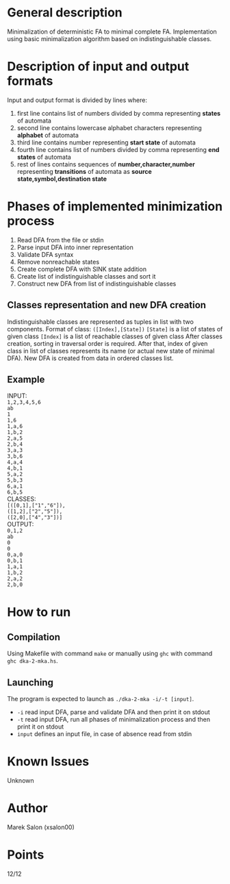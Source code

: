 # General description
Minimalization of deterministic FA to minimal complete FA. Implementation using basic minimalization algorithm based on indistinguishable classes.

# Description of input and output formats
Input and output format is divided by lines where:
1. first line contains list of numbers divided by comma representing **states** of automata
2. second line contains lowercase alphabet characters representing **alphabet** of automata
3. third line contains number representing **start state** of automata
4. fourth line contains list of numbers divided by comma representing **end states** of automata
5. rest of lines contains sequences of **number,character,number** representing **transitions** of automata as **source state,symbol,destination state**

# Phases of implemented minimization process
1. Read DFA from the file or stdin
2. Parse input DFA into inner representation
3. Validate DFA syntax
4. Remove nonreachable states
5. Create complete DFA with SINK state addition
6. Create list of indistinguishable classes and sort it
7. Construct new DFA from list of indistinguishable classes

## Classes representation and new DFA creation
Indistinguishable classes are represented as tuples in list with two components.
Format of class: `([Index],[State])`
`[State]` is a list of states of given class
`[Index]` is a list of reachable classes of given class
After classes creation, sorting in traversal order is required. After that, index of given class in list of classes represents its name (or actual new state of minimal DFA). New DFA is created from data in ordered classes list.

## Example
INPUT: <br>
`1,2,3,4,5,6` <br>
`ab` <br>
`1` <br>
`1,6` <br>
`1,a,6` <br>
`1,b,2` <br>
`2,a,5` <br>
`2,b,4` <br>
`3,a,3` <br>
`3,b,6` <br>
`4,a,4` <br>
`4,b,1` <br>
`5,a,2` <br>
`5,b,3` <br>
`6,a,1` <br>
`6,b,5` <br>
CLASSES: <br>
`[([0,1],["1","6"]),` <br>
`([1,2],["2","5"]),` <br>
`([2,0],["4","3"])]` <br>
OUTPUT: <br>
`0,1,2` <br>
`ab` <br>
`0` <br>
`0` <br>
`0,a,0` <br>
`0,b,1` <br>
`1,a,1` <br>
`1,b,2` <br>
`2,a,2` <br>
`2,b,0` <br>

# How to run
## Compilation
Using Makefile with command `make` or manually using `ghc` with command `ghc dka-2-mka.hs`.

## Launching
The program is expected to launch as  `./dka-2-mka -i/-t [input]`.
* `-i` read input DFA, parse and validate DFA and then print it on stdout
* `-t` read input DFA, run all phases of minimalization process and then print it on stdout
* `input` defines an input file, in case of absence read from stdin

# Known Issues
Unknown

# Author
Marek Salon (xsalon00)

# Points
12/12

